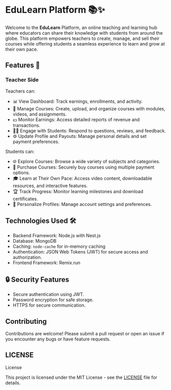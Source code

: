 # EduLearn Platform 📚✨

Welcome to the **EduLearn** Platform, an online teaching and learning hub where educators can share their knowledge with students from around the globe. This platform empowers teachers to create, manage, and sell their courses while offering students a seamless experience to learn and grow at their own pace.

## Features 🌟

### Teacher Side

Teachers can:

- 📊 View Dashboard: Track earnings, enrollments, and activity.
- 🎥 Manage Courses: Create, upload, and organize courses with modules, videos, and assignments.
- 💵 Monitor Earnings: Access detailed reports of revenue and transactions.
- 👩‍🎓 Engage with Students: Respond to questions, reviews, and feedback.
- ⚙️ Update Profile and Payouts: Manage personal details and set payment preferences.

Students can:

- 🌐 Explore Courses: Browse a wide variety of subjects and categories.
- 🛒 Purchase Courses: Securely buy courses using multiple payment options.
- 🎓 Learn at Their Own Pace: Access video content, downloadable resources, and interactive features.
- 🏆 Track Progress: Monitor learning milestones and download certificates.
- 🔧 Personalize Profiles: Manage account settings and preferences.

## Technologies Used 🛠️

- Backend Framework: Node.js with Nest.js
- Database: MongoDB
- Caching: `node-cache` for in-memory caching
- Authentication: JSON Web Tokens (JWT) for secure access and authorization.
- Frontend Framework: Remix.run

## 🔒 Security Features

- Secure authentication using JWT.
- Password encryption for safe storage.
- HTTPS for secure communication.

## Contributing

Contributions are welcome! Please submit a pull request or open an issue if you encounter any bugs or have feature requests.

## LICENSE

License

This project is licensed under the MIT License - see the [LICENSE](https://github.com/gopaladhikari/EduLearn?tab=MIT-1-ov-file) file for details.
